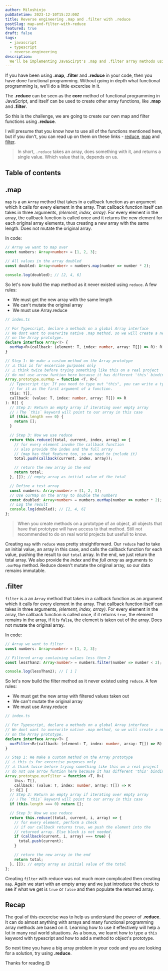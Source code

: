```yaml
---
author: Miloshinjo
pubDatetime: 2023-12-10T15:22:00Z
title: Reverse engineering .map and .filter with .reduce
postSlug: map-and-filter-with-reduce
featured: true
draft: false
tags:
  - javascript
  - typescript
  - reverse-engineering
description:
  We'll be implementing JavaScirpt's .map and .filter array methods using .reduce.
---
```


If you have been using **.map**, **.filter** and **.reduce** in your code, then you have done functional programming.
Without going in depth what functional programming is, we'll do a little excercise in it.

The **.reduce** can be seen as the **core** method of functional programming in JavaScript, and itself can be used to create other array functions, like **.map** and **.filter**.

So this is the challenge, we are going to create our own map and filter functions using **.reduce**.

I will presume that you know how to use all of the functions mentioned here, but if you don't, you can read up on them on these links - [reduce](https://developer.mozilla.org/en-US/docs/Web/JavaScript/Reference/Global_Objects/Array/reduce), [map](https://developer.mozilla.org/en-US/docs/Web/JavaScript/Reference/Global_Objects/Array/map) and [filter](https://developer.mozilla.org/en-US/docs/Web/JavaScript/Reference/Global_Objects/Array/filter).

> In short, `.reduce` takes an array, does something with it, and returns a single value. Which value that is, depends on us.

## Table of contents

## .map

`map` is a an `Array` method that takes in a callback function as an argument which it calls for every element in the array. That callback function itself can takes in three arguments, _(element, index, array)_. For every element in the array, the callback function is called once and it returns the new element for each original array elements, thus creating a new array with the same length. Does not mutate the original array.

In code:

```ts
// Array we want to map over
const numbers: Array<number> = [1, 2, 3];

// All values in the array doubled
const doubled: Array<number> = numbers.map(number => number * 2);

console.log(doubled); // [2, 4, 6]
```

So let's now build the map method as it never existed using `reduce`. A few rules:

- We must get the new array with the same length
- We can't mutate the original array
- We must use Array.reduce

```ts
// index.ts

// For Typescript, declare a methods on a global Array interface
// We dont want to overwrite native .map method, so we will create a new one
// on the Array prototype.
declare interface Array<T> {
  ourMap<R>(callback: (element: T, index: number, array: T[]) => R): R[];
}

// Step 1: We make a custom method on the Array prototype
// ⚠️ this is for excercise purposes only
// ⚠️ think twice before trying something like this on a real project
// do not use arrow funtion here because it has different 'this' binding
Array.prototype.ourMap = function <T, R>(
  // Typescript tip: If you need to type out "this", you can write a type
  // for it as the first argument of a function.
  this: T[],
  callback: (value: T, index: number, array: T[]) => R
): R[] {
  // Step 2: Return an empty array if iterating over empty array
  // ℹ️ The `this` keyword will point to our array in this case
  if (this.length === 0) {
    return [];
  }

  // Step 3: Now we use reduce
  return this.reduce((total, current, index, array) => {
    // for every element invoke the callback function
    // also provide the index and the full array
    // (map has that feature too, so we need to include it)
    total.push(callback(current, index, array));

    // return the new array in the end
    return total;
  }, []); // empty array as initial value of the total

  // Define a test array
  const numbers: Array<number> = [1, 2, 3];
  // Use ourMap on the array to double the numbers
  const doubled: Array<number> = numbers.ourMap(number => number * 2);
  // Log the result
  console.log(doubled); // [2, 4, 6]
};
```
> When you create methods on a prototype of an object, all objects that have that prototype will have access to that method. Still not recommended to do on real world projects but usefull to know.

Creating `map` with `reduce` was pretty straightforward. Our `reduce` had to take an initial value, an array in this case, and calls the callback function for each value, pushing the result to our `total` array. In the end, we just return the total array. We also provide the _index_ and the _full array_ as arguments to `.ourMap` method. Reduce doesn't mutate the original array, so our data remains immutable.

## .filter

`filter` is a an `Array` method that takes in a callback function as an argument which it calls for every element in the array. That callback function itself can takes in three arguments, _(element, index, array)_. For every element in the array, the callback function is called once, if it returns `true`, the element remains in the array, if it is `false`, the element is taken out of the array. Does not mutate the original array.

In code:

```ts
// Array we want to filter
const numbers: Array<number> = [1, 2, 3];

// Filtered array containing values less then 2
const lessThan2: Array<number> = numbers.filter(number => number < 2);

console.log(lessThan2); // [ 1 ]
```

So let's now build the filter method as it never existed using `reduce`. A few rules:

- We must get the new array with filtered values taken out
- We can't mutate the original array
- We must use Array.reduce

```ts
// index.ts

// For Typescript, declare a methods on a global Array interface
// We dont want to overwrite native .map method, so we will create a new one
// on the Array prototype.
declare interface Array<T> {
  ourFilter<R>(callback: (element: T, index: number, array: T[]) => R): R[];
}

// Step 1: We make a custom method on the Array prototype
// ⚠️ this is for excercise purposes only
// ⚠️ think twice before trying something like this on a real project
// do not use arrow funtion here because it has different 'this' binding
Array.prototype.ourFilter = function <T, R>(
    this: T[],
    callback: (value: T, index: number, array: T[]) => R
  ): R[] {
  // Step 2: Return an empty array if iterating over empty array
  // ℹ️ The `this` keyword will point to our array in this case
  if (this.length === 0) return [];

  // Step 3: Now we use reduce
  return this.reduce((total, current, i, array) => {
    // for every element, perform a check
    // if our callback returns true, we push the element into the
    // returned array. Else block is not needed.
    if (callback(current, i, array) === true) {
      total.push(current);
    }

    // return the new array in the end
    return total;
  }, []); // empty array as initial value of the total
};
```

Creating `filter` with reduce was not much more complicated then creating `map`. Again we start with an empty array and we just introduce the check to see if what we get is `true` or `false` and then populate the returned array.

## Recap

The goal of this excercise was to help us understand the power of **.reduce**. It can do almost anything with arrays and many functional programming array methods are based on it. Learning how to use it effectively will help a lot in many real world situations. As a bonus, we learnt how to type a `this` keyword with typescript and how to add a method to object's prototype.

So next time you have a big array problem in your code and you are looking for a solution, try using **.reduce**.

Thanks for reading.😊
